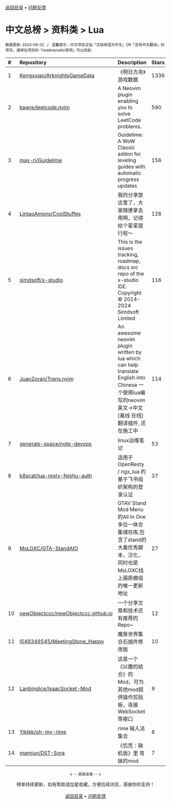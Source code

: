 <a href="https://gitee.com/GrowingGit/GitHub-Chinese-Top-Charts#github中文排行榜">返回目录</a> • <a href="/content/docs/feedback.md">问题反馈</a>

# 中文总榜 > 资料类 > Lua
<sub>数据更新: 2024-06-02&nbsp;&nbsp;&nbsp;/&nbsp;&nbsp;&nbsp;温馨提示：中文项目泛指「文档母语为中文」OR「含有中文翻译」的项目，通常在项目的「readme/wiki/官网」可以找到</sub>

|#|Repository|Description|Stars|Updated|
|:-|:-|:-|:-|:-|
|1|[Kengxxiao/ArknightsGameData](https://github.com/Kengxxiao/ArknightsGameData)|《明日方舟》游戏数据|1336|2024-05-24|
|2|[kawre/leetcode.nvim](https://github.com/kawre/leetcode.nvim)|A Neovim plugin enabling you to solve LeetCode problems.|590|2024-05-13|
|3|[max-ri/Guidelime](https://github.com/max-ri/Guidelime)|Guidelime: A WoW Classic addon for leveling guides with automatic progress updates|156|2024-05-20|
|4|[LintaoAmons/CoolStuffes](https://github.com/LintaoAmons/CoolStuffes)|我的分享放这里了，大家随便拿去用啊，记得给个星星就行啦～|128|2024-05-31|
|5|[simdsoft/x-studio](https://github.com/simdsoft/x-studio)|This is the issues tracking, roadmap, docs src repo of the x-studio IDE. Copyright © 2014-2024 Simdsoft Limited|116|2024-02-10|
|6|[JuanZoran/Trans.nvim](https://github.com/JuanZoran/Trans.nvim)|An awesome neovim plugin written by lua which can help translate English into Chinese 一个使用lua编写的neovim英文->中文[离线    在线]翻译插件, 还在施工中|114|2024-04-21|
|7|[generals-space/note-devops](https://github.com/generals-space/note-devops)|linux运维笔记|53|2024-05-21|
|8|[k8scat/lua-resty-feishu-auth](https://github.com/k8scat/lua-resty-feishu-auth)|适用于 OpenResty / ngx_lua 的基于飞书组织架构的登录认证|37|2024-05-08|
|9|[MsLGXC/GTA-StandAIO](https://github.com/MsLGXC/GTA-StandAIO)|GTAV Stand Mod Menu的All In One多位一体合集储存库,包含了stand的大量优秀脚本、汉化，同时也是MsLGXC线上画质模组的唯一更新地址|27|2024-03-04|
|10|[newObjectccc/newObjectccc.github.io](https://github.com/newObjectccc/newObjectccc.github.io)|一个分享文章和技术还有推荐的Repo~|12|2024-05-20|
|11|[l549349545/MeetingStone_Happy](https://github.com/l549349545/MeetingStone_Happy)|魔兽世界集合石插件修改版|10|2024-05-09|
|12|[LanbingIce/IsaacSocket-Mod](https://github.com/LanbingIce/IsaacSocket-Mod)|这是一个《以撒的结合》的Mod，可为其他mod提供操作剪贴板，连接WebSocket等接口|9|2024-03-15|
|13|[Yiklek/oh-my-rime](https://github.com/Yiklek/oh-my-rime)|rime 输入法集合|8|2024-04-22|
|14|[mamjun/DST-Sora](https://github.com/mamjun/DST-Sora)|《饥荒：联机版》里 穹妹的mod|7|2024-05-12|

<div align="center">
    <p><sub>↓ -- 感谢读者 -- ↓</sub></p>
    榜单持续更新，如有帮助请加星收藏，方便后续浏览，感谢你的支持！
</div>

<br/>

<div align="center"><a href="https://gitee.com/GrowingGit/GitHub-Chinese-Top-Charts#github中文排行榜">返回目录</a> • <a href="/content/docs/feedback.md">问题反馈</a></div>

